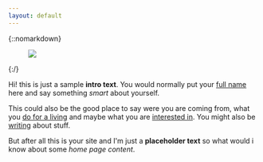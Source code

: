 ```yaml
---
layout: default
---
```


<div class="lead pretty-links">

{::nomarkdown}
<figure class="site-profile">
    <img src="{{ site.baseurl }}/assets/img/me_pic.png">
</figure>
{:/}

  Hi! this is just a sample **intro text**. You would normally put your [full name](about/) here and say something *smart* about yourself.


  This could also be the good place to say were you are coming from, what you [do for a living](work/) and maybe what you are [interested in](projects/). You might also be [writing](articles/) about stuff.

  But after all this is your site and I'm just a **placeholder text** so what would i know about some *home page content*.
</div>


